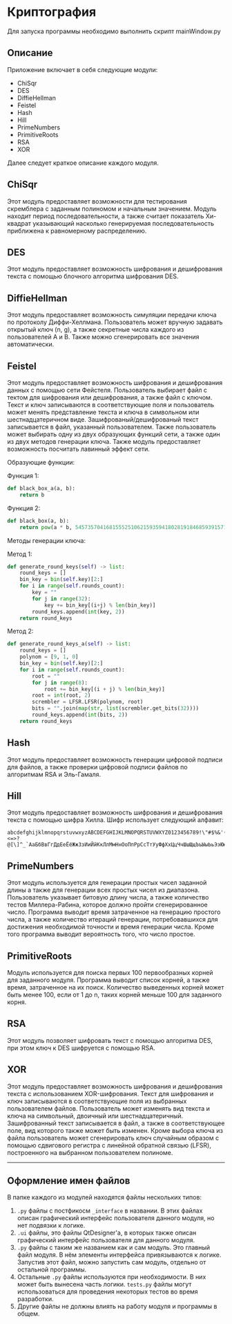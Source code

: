 # Криптография

Для запуска программы необходимо выполнить скрипт mainWindow.py

## Описание

Приложение включает в себя следующие модули:

* ChiSqr
* DES
* DiffieHellman
* Feistel
* Hash
* Hill
* PrimeNumbers
* PrimitiveRoots
* RSA
* XOR


Далее следует краткое описание каждого модуля.

## ChiSqr

Этот модуль предоставляет возможности для тестирования скремблера с заданным
полиномом и начальным значением. Модуль находит период последовательности, а
также считает показатель Хи-квадрат указывающий насколько генерируемая
последовательность приближена к равномерному распределению.

## DES

Этот модуль предоставляет возможность шифрования и дешифрования текста с помощью
 блочного алгоритма шифрования DES.

## DiffieHellman

Этот модуль предоставляет возможность симуляции передачи ключа по протоколу
Диффи-Хеллмана. Пользователь может вручную задавать открытый ключ (n, g), а
также секретные числа каждого из пользователей A и B. Также можно
сгенерировать все значения автоматически.

## Feistel

Этот модуль предоставляет возможность шифрования и дешифрования данных с помощью
сети Фейстеля. Пользователь выбирает файл с тектом для шифрования или
дешифрования, а также файл с ключом. Текст и ключ записываются в
соответствующие поля и пользователь может менять представление текста и ключа
в символьном или шестнадцатеричном виде. Зашифрованый/дешифрованый текст
записывается в файл, указанный пользователем. Также пользователь может выбирать
одну из двух образующих функций сети, а также один из двух методов генерации
ключа. Также модуль предоставляет возможность посчитать лавинный эффект сети.


Образующие функции:

Функция 1:

```Python
def black_box_a(a, b):
    return b
```

Функция 2:

```Python
def black_box(a, b):
    return pow(a * b, 545735704168155525106215935941802819184685939157133628190496058664778626084654658157215100397614, 2 ** (self.blocksize // 2) - 1)
```

Методы генерации ключа:

Метод 1:

```Python
def generate_round_keys(self) -> list:
    round_keys = []
    bin_key = bin(self.key)[2:]
    for i in range(self.rounds_count):
        key = ""
        for j in range(32):
            key += bin_key[(i+j) % len(bin_key)]
        round_keys.append(int(key, 2))
    return round_keys
```

Метод 2:
```Python
def generate_round_keys_a(self) -> list:
    round_keys = []
    polynom = [9, 1, 0]
    bin_key = bin(self.key)[2:]
    for i in range(self.rounds_count):
        root = ""
        for j in range(8):
            root += bin_key[(i + j) % len(bin_key)]
        root = int(root, 2)
        scrembler = LFSR.LFSR(polynom, root)
        bits = "".join(map(str, list(scrembler.get_bits(32))))
        round_keys.append(int(bits, 2))
    return round_keys
```

## Hash

Этот модуль предоставляет возможность генерации цифровой подписи для файлов, а также проверки цифровой подписи файлов по алгоритмам RSA и Эль-Гамаля.

## Hill

Этот модуль предоставляет возможность шифрования и дешифрования текста с помощью
шифра Хилла. Шифр использует следующий алфавит:

    abcdefghijklmnopqrstuvwxyzABCDEFGHIJKLMNOPQRSTUVWXYZ0123456789!\"#$%&'()*+,-./:;<=>?@[\]^_`АаБбВвГгДдЕеЁёЖжЗзИиЙйКкЛлМмНнОоПпРрСсТтУуФфХхЦцЧчШшЩщЪъЫыЬьЭэЮюЯя

## PrimeNumbers

Этот модуль используется для генерации простых чисел заданной длины а также для
генерации всех простых чисел из диапазона. Пользователь указывает битовую длину
числа, а также количество тестов Миллера-Рабина, которое должно пройти
сгенерированное число. Программа выводит время затраченное на генерацию простого
числа, а также количество итераций генерации, потребовавшихся для достижения
необходимой точности и время генерации числа. Кроме того программа выводит
вероятность того, что число простое.

## PrimitiveRoots

Модуль используется для поиска первых 100 первообразных корней для заданного
модуля. Программа выводит список корней, а также время, затраченное на их поиск.
Количество выведенных корней может быть менее 100, если от 1 до n, таких корней
меньше 100 для заданного корня.

## RSA

Этот модуль позволяет шифровать текст с помощью алгоритма DES, при этом ключ к DES шифруется с помощью RSA.

## XOR

Этот модуль предоставляет возможность шифрования и дешифрования текста с
использованием XOR-шифрования. Текст для шифрования и ключ записываются в
соответствующие поля из выбранных пользователем файлов. Пользователь может
изменять вид текста и ключа на символьный, двоичный или шестнадцатеричный.
Зашифрованный текст записывается в файл, а также в соответствующее поле, вид
которого также может быть изменен. Кроме выбора ключа из файла пользователь
может сгенерировать ключ случайным образом с помощью сдвигового регистра с
линейной обратной связью (LFSR), построенного на выбранном пользователем
полиноме.

----

## Оформление имен файлов

В папке каждого из модулей находятся файлы нескольких типов:

1. `.py` файлы с постфикосм `_interface` в названии. В этих файлах описан
графический интерфейс пользователя данного модуля, но нет подвязки к логике.
2. `.ui` файлы, это файлы QtDesigner'а, в которых также описан графический
интерфейс пользователя для данного модуля.
3. `.py` файлы с таким же названием как и сам модуль. Это главный файл модуля.
В нём элементы интерфейса привязываются к логике. Запустив этот файл, можно
запустить сам модуль, отдельно от остальной программы.
4. Остальные `.py` файлы используются при необходимости. В них может быть
вынесена часть логики. `tests.py` файлы могут использоваться для проведения
некоторых тестов во время разработки.
5. Другие файлы не должны влиять на работу модуля и программы в общем.